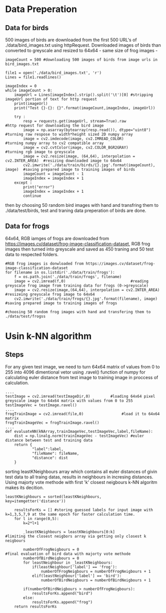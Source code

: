 # Data Preperation
## Data for birds
500 images of birds are downloaded from the first 500 URL's of ./data/bird_images.txt using httpRequest. Downloaded images of birds than converted to greyscale and resized to 64x64 - same size of frog images -
```
imageCount = 500 #downloading 500 images of birds from image urls in bird_images.txt

file1 = open('./data/bird_images.txt', 'r')
Lines = file1.readlines()

imageIndex = 0
while imageCount > 0:
    imageUrl = Lines[imageIndex].strip().split('\t')[0] #stripping imageUrl portion of text for http request
    print(imageUrl)
    print("Test {}-{}: {}".format(imageCount,imageIndex, imageUrl))

    try :
        resp = requests.get(imageUrl, stream=True).raw                      #http request for downloading the bird image
        image = np.asarray(bytearray(resp.read()), dtype="uint8")           #turning raw respose to width*height sized 2D numpy array
        image = cv2.imdecode(image, cv2.IMREAD_COLOR)                       #turning numpy array to cv2 compatible array
        image = cv2.cvtColor(image, cv2.COLOR_BGR2GRAY)                     #turning rgb image to greyscale
        image = cv2.resize(image, (64,64), interpolation = cv2.INTER_AREA)  #resizing downloaded image to 64x64 
        cv2.imwrite('./data/train/birds/{}.jpg'.format(imageCount), image)  #saving prepared image to training images of birds
        imageCount = imageCount - 1
        imageIndex = imageIndex + 1
    except :
        print("error")
        imageIndex = imageIndex + 1
        continue
```
then by choosing 50 random bird images with hand and transfring them to ./data/test/birds, test and traning data preperation of birds are done.

## Data for frogs
64x64, RGB iamges of frogs are downloaded from https://images.cv/dataset/frog-image-classification-dataset, RGB frog images then turned into greyscale and saved as 450 traning and 50 test data to respected folders.
```
#RGB frog images is donwloaded from https://images.cv/dataset/frog-image-classification-dataset
for filename in os.listdir('./data/train/frogs'):
    f = os.path.join('./data/train/frogs', filename)
    image = cv2.imread(f,0)                             #reading greyscale frog image from training data for frogs (0->greyscale)
    image = cv2.resize(image,(64,64), interpolation = cv2.INTER_AREA) #resizeing greyscale frog image to 64x64
    cv2.imwrite('./data/train/frogs/{}.jpg'.format(filename), image)  #saving prepared image to training images of frogs

#choosing 50 random frog images with hand and transfering them to ./data/test/frogss
```
# Usin k-NN algorithm
## Steps
For any given test image, we need to turn 64x64 matrix of values from 0 to 255 into 4096 dimentional vetor using .ravel() function of numpy for calculating euler distance from test image to training image in proccess of calculation.
```
....
testImage = cv2.imread(testImageDir,0)         #loading 64x64 pixel greyscale image to 64x64 matrix with values from 0 to 255
testImageVec = testImage.ravel()    
....
frogTrainImage = cv2.imread(file,0)                 #load it to 64x64 matrix 
frogTrainImageVec = frogTrainImage.ravel()    
....
def evaluateNN(kNArray,trainImageVec,testImageVec,label,fileName):
    dist = np.linalg.norm(trainImageVec - testImageVec) #euler distance between test and training data
    return {
            "label":label,                              
            "fileName": fileName,
            "distance": dist
    }
```
sorting leastKNeighbours array which contains all euler distances of givin test data to all traing datas, results in neighbours in incresing distances.
Using majorty vote methode with first 'k' closest neigbours k-NN algoritm makes its decition.
```
leastKNeighbours = sorted(leastKNeighbours, key=itemgetter('distance'))

    resultsForKs = [] #storing guessed labels for input image with k=1,3,5,7,9 at the same epoch for faster calculation time.
    for l in range(0,5):
        k=2*l+1

        _leastKNeighbours = leastKNeighbours[0:k]                    #limiting the closest neigbors array via getting only closest k neigbours

        numberOfFrogNeigbours = 0                                   #final evaluation of bird data with majorty vote methode
        numberOfBirdNeigbours = 0
        for leastNeighbour in _leastKNeighbours: 
            if(leastNeighbour['label'] == 'frog'):
                numberOfFrogNeigbours = numberOfFrogNeigbours + 1
            elif(leastNeighbour['label'] == 'bird'):
                numberOfBirdNeigbours = numberOfBirdNeigbours + 1

        if(numberOfBirdNeigbours > numberOfFrogNeigbours):
            resultsForKs.append("bird")
        else:
            resultsForKs.append("frog")
    return resultsForKs
```


